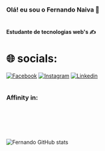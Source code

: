 
### Olá! eu sou o Fernando Naiva 🖖
#
<h4>Estudante de tecnologias web's ✍</h4>
<h1>🌐 socials:</h1>



[![Facebook](https://img.shields.io/badge/Facebook-1877F2?style=for-the-badge&logo=facebook&logoColor=white)]([https//:www.google.com.br](https://www.facebook.com/fernandonaiva012))
[![Instagram](https://img.shields.io/badge/Instagram-E4405F?style=for-the-badge&logo=instagram&logoColor=white)](https//:www.google.com.br)
[![Linkedin](https://img.shields.io/badge/LinkedIn-0077B5?style=for-the-badge&logo=linkedin&logoColor=white)](https//:www.google.com.br)
#
<h3>Affinity in:</h3>

<div style="display:inline_block"></br>
   <img align="center" alt="" src="https://img.shields.io/badge/HTML5-E34F26?style=for-the-badge&logo=html5&logoColor=white" />
   <img align="center" alt="" src="https://img.shields.io/badge/CSS3-1572B6?style=for-the-badge&logo=css3&logoColor=white" />
   <img align="center" alt="" src="https://img.shields.io/badge/JavaScript-323330?style=for-the-badge&logo=javascript&logoColor=F7DF1E" />
   <img align="center" alt="" src="https://img.shields.io/badge/React-20232A?style=for-the-badge&logo=react&logoColor=61DAFB" />
   <img align="center" alt="" src="https://img.shields.io/badge/Bootstrap-563D7C?style=for-the-badge&logo=bootstrap&logoColor=white" />
</div></br></br>

![Fernando GitHub stats](https://github-readme-stats.vercel.app/api?username=fernando-naiva&show_icons=true&theme=merko)

